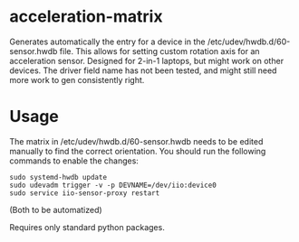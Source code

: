 # acceleration-matrix
Generates automatically the entry for a device in the /etc/udev/hwdb.d/60-sensor.hwdb file. This allows for setting custom rotation axis for an acceleration sensor. Designed for 2-in-1 laptops, but might work on other devices.
The driver field name has not been tested, and might still need more work to gen consistently right.

# Usage
The matrix in /etc/udev/hwdb.d/60-sensor.hwdb needs to be edited manually to find the correct orientation.
You should run the following commands to enable the changes:

    sudo systemd-hwdb update
    sudo udevadm trigger -v -p DEVNAME=/dev/iio:device0
    sudo service iio-sensor-proxy restart

(Both to be automatized)

Requires only standard python packages.
